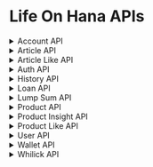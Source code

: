 # Life On Hana APIs

<details>
<summary>Account API</summary>

## Account API
Account related APIs for managing bank accounts.

### <span style="color: green;">GET</span> Get Account List
```
/api/account
```
**Response**
```json
{
    "code": 200,
    "status": "OK",
    "message": "계좌 목록 조회 성공",
    "data": {
        "accounts": [...]
    }
}
```

### <span style="color: green;">GET</span> Get Salary Account
```
/api/account/salary
```
**Response**
```json
{
    "code": 200,
    "status": "OK",
    "message": "월급 통장 조회 성공",
    "data": {
        "account": {...}
    }
}
```

### <span style="color: #FF8C00;">POST</span> Transfer Money
```
/api/account/transfer
```
**Request Body**
```json
{
    "fromAccount": "string",
    "toAccount": "string",
    "amount": "number"
}
```
**Response**
```json
{
    "code": 200,
    "status": "OK",
    "message": "이체가 완료되었습니다.",
    "data": {...}
}
```
</details>

<details>
<summary>Article API</summary>

## Article API
Article related APIs for managing content articles.

### <span style="color: green;">GET</span> Get Article Details
```
/api/articles/{articleId}
```
**Response**
```json
{
    "code": 200,
    "status": "OK",
    "message": "기사 상세 조회 성공",
    "data": {...}
}
```

### <span style="color: green;">GET</span> Get Article List
```
/api/articles?category={category}&page={page}&size={size}
```
**Query Parameters**
- category (optional)
- page (default: 1)
- size (default: 20)

**Response**
```json
{
    "code": 200,
    "status": "OK",
    "message": "기사 목록 조회 성공",
    "data": {
        "articles": [...],
        "hasNext": boolean
    }
}
```

### <span style="color: green;">GET</span> Search Articles
```
/api/articles/search?query={query}&page={page}&size={size}
```
**Query Parameters**
- query (optional)
- page (default: 0)
- size (default: 20)

**Response**
```json
{
    "code": 200,
    "status": "OK",
    "message": "기사 검색 성공",
    "data": {
        "articles": [...],
        "hasNext": boolean
    }
}
```
</details>

<details>
<summary>Article Like API</summary>

## Article Like API
APIs for managing article likes and interactions.

### <span style="color: #FF8C00;">POST</span> Toggle Article Like
```
/api/articles/{articleId}/like
```
**Response**
```json
{
    "code": 200,
    "status": "OK",
    "message": "좋아요 성공/취소 성공",
    "data": {
        "isLiked": boolean,
        "likeCount": number
    }
}
```

### <span style="color: green;">GET</span> Get Article Like Info
```
/api/articles/{articleId}/like
```
**Response**
```json
{
    "code": 200,
    "status": "OK",
    "message": "게시글 좋아요 정보 조회 성공",
    "data": {...}
}
```

### <span style="color: green;">GET</span> Get Liked Articles
```
/api/articles/liked?page={page}&size={size}&category={category}
```
**Response**
```json
{
    "code": 200,
    "status": "OK",
    "message": "좋아요한 기사 목록 조회 성공",
    "data": {
        "articles": [...],
        "hasNext": boolean
    }
}
```
</details>

<details>
<summary>Auth API</summary>

## Auth API
Authentication related APIs.

### <span style="color: #FF8C00;">POST</span> Sign In
```
/api/auth/signin
```
**Request Body**
```json
{
    "username": "string",
    "password": "string"
}
```
**Response**
```json
{
    "code": 200,
    "status": "OK",
    "message": "로그인 성공",
    "data": {
        "accessToken": "string",
        "refreshToken": "string"
    }
}
```

### <span style="color: #FF8C00;">POST</span> Refresh Token
```
/api/auth/refresh
```
**Request Body**
```json
{
    "refreshToken": "string"
}
```
**Response**
```json
{
    "code": 200,
    "status": "OK",
    "message": "토큰 갱신 성공",
    "data": {
        "accessToken": "string",
        "refreshToken": "string"
    }
}
```

### <span style="color: #FF8C00;">POST</span> Sign Out
```
/api/auth/signout
```
**Response**
```json
{
    "code": 200,
    "status": "OK",
    "message": "로그아웃 성공",
    "data": null
}
```
</details>

<details>
<summary>History API</summary>

## History API
Transaction history related APIs.

### <span style="color: green;">GET</span> Get Transaction History
```
/api/history?yearMonth={yearMonth}&page={page}&size={size}
```
**Response**
```json
{
    "code": 200,
    "status": "OK",
    "message": "거래 내역 조회 성공",
    "data": {...}
}
```

### <span style="color: green;">GET</span> Get Monthly Expenses
```
/api/history/monthly
```
**Response**
```json
{
    "code": 200,
    "status": "OK",
    "message": "월별 지출 내역 조회 성공",
    "data": {...}
}
```

### <span style="color: green;">GET</span> Get Statistics
```
/api/history/statistics?yearMonth={yearMonth}
```
**Response**
```json
{
    "code": 200,
    "status": "OK",
    "message": "거래 통계 조회 성공",
    "data": {...}
}
```
</details>

<details>
<summary>Loan API</summary>

## Loan API
Loan recommendation and related APIs.

### <span style="color: #FF8C00;">POST</span> Get Loan Recommendations
```
/api/anthropic/loans
```
**Request Body**
```json
{
    "reason": "string",
    "amount": "number"
}
```
**Response**
```json
{
    "code": 200,
    "status": "OK",
    "message": "대출 상품 추천 성공",
    "data": [...]
}
```
</details>

<details>
<summary>Lump Sum API</summary>

## Lump Sum API
APIs for managing lump sum withdrawals.

### <span style="color: #FF8C00;">POST</span> Request Lump Sum Withdrawal
```
/api/lumpsum
```
**Request Body**
```json
{
    "amount": "number",
    "purpose": "string"
}
```
**Response**
```json
{
    "code": 200,
    "status": "OK",
    "message": "목돈 인출 신청 성공",
    "data": {
        "lumpSumId": "string",
        "balance": "number",
        "requestedAt": "string"
    }
}
```
</details>

<details>
<summary>Product API</summary>

## Product API
Financial product related APIs.

### <span style="color: green;">GET</span> Get Products List
```
/api/products?category={category}&offset={offset}&limit={limit}
```
**Response**
```json
{
    "code": 200,
    "status": "OK",
    "message": "상품 목록 조회 성공",
    "data": {...}
}
```

### <span style="color: green;">GET</span> Get Savings Product Details
```
/api/products/savings/{productId}
```
**Response**
```json
{
    "code": 200,
    "status": "OK",
    "message": "예적금 상품 상세 조회 성공",
    "data": {...}
}
```

### <span style="color: green;">GET</span> Get Loan Product Details
```
/api/products/loans/{productId}
```
**Response**
```json
{
    "code": 200,
    "status": "OK",
    "message": "대출 상품 상세 조회 성공",
    "data": {...}
}
```

### <span style="color: green;">GET</span> Get Life Product Details
```
/api/products/life/{productId}
```
**Response**
```json
{
    "code": 200,
    "status": "OK",
    "message": "라이프 상품 상세 조회 성공",
    "data": {...}
}
```
</details>

<details>
<summary>Product Insight API</summary>

## Product Insight API
Product analysis and insight APIs.

### <span style="color: #FF8C00;">POST</span> Get Product Analysis
```
/api/anthropic/effect
```
**Request Body**
```json
{
    "productId": "number",
    "productType": "string"
}
```
**Response**
```json
{
    "code": 200,
    "status": "OK",
    "message": "상품 분석 성공",
    "data": {...}
}
```
</details>

<details>
<summary>Product Like API</summary>

## Product Like API
APIs for managing product likes.

### <span style="color: green;">GET</span> Get Liked Products
```
/api/users/liked/products
```
**Response**
```json
{
    "code": 200,
    "status": "OK",
    "message": "좋아요한 상품 목록 조회 성공",
    "data": {...}
}
```

### <span style="color: #FF8C00;">POST</span> Toggle Product Like
```
/api/users/{productId}/like
```
**Response**
```json
{
    "code": 200,
    "status": "OK",
    "message": "좋아요 성공/취소 성공",
    "data": {
        "isLiked": boolean
    }
}
```
</details>

<details>
<summary>User API</summary>

## User API
User information related APIs.

### <span style="color: green;">GET</span> Get User Info
```
/api/users/info
```
**Response**
```json
{
    "code": 200,
    "status": "OK",
    "message": "사용자 정보 조회 성공",
    "data": {...}
}
```

### <span style="color: green;">GET</span> Get MyData
```
/api/users/mydata
```
**Response**
```json
{
    "code": 200,
    "status": "OK",
    "message": "마이데이터 조회 성공",
    "data": {...}
}
```

### <span style="color: green;">GET</span> Get User Nickname
```
/api/users/nickname
```
**Response**
```json
{
    "code": 200,
    "status": "OK",
    "message": "사용자 칭호 조회 성공",
    "data": {...}
}
```
</details>

<details>
<summary>Wallet API</summary>

## Wallet API
Digital wallet management APIs.

### <span style="color: #FF8C00;">POST</span> Create Wallet
```
/api/wallet
```
**Response**
```json
{
    "code": 200,
    "status": "OK",
    "message": "하나지갑 정보 등록 성공",
    "data": {...}
}
```

### <span style="color: green;">GET</span> Get Wallet Info
```
/api/wallet
```
**Response**
```json
{
    "code": 200,
    "status": "OK",
    "message": "하나지갑 정보 조회 성공",
    "data": {...}
}
```

### <span style="color: #FF8C00;">PUT</span> Update Wallet
```
/api/wallet
```
**Response**
```json
{
    "code": 200,
    "status": "OK",
    "message": "하나지갑 정보 수정 성공",
    "data": {...}
}
```
</details>

<details>
<summary>Whilick API</summary>

## Whilick API
Column shorts related APIs.

### <span style="color: green;">GET</span> Get Shorts
```
/api/articles/shorts
/api/articles/shorts/{articleId}
```
**Query Parameters**
- page (default: 0)
- size (default: 10)

**Response**
```json
{
    "code": 200,
    "status": "OK",
    "message": "컨텐츠 조회 성공",
    "data": {...}
}
```
</details>
